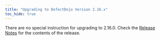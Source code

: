 ```yaml
---
title: "Upgrading to DefectDojo Version 2.16.x"
toc_hide: true
---
```

There are no special instruction for upgrading to 2.16.0. Check the [Release Notes](https://github.com/DefectDojo/django-DefectDojo/releases/tag/2.16.0) for the contents of the release.
